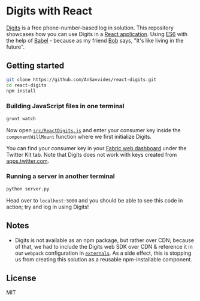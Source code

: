 # Digits with React

[Digits](https://get.digits.com/) is a free phone-number-based log in solution. This repository showcases how you can use Digits in a [React application](http://facebook.github.io/react/). Using [ES6](http://www.ecma-international.org/publications/files/ECMA-ST/Ecma-262.pdf) with the help of [Babel](http://babeljs.io/) - because as my friend [Bob](https://twitter.com/bobbyrenwick) says, "It's like living in the future".

## Getting started

```bash
git clone https://github.com/AnSavvides/react-digits.git
cd react-digits
npm install
```

### Building JavaScript files in one terminal

```bash
grunt watch
```

Now open [`src/ReactDigits.js`](src/ReactDigits.js) and enter your consumer key inside the `componentWillMount` function where we first initialize Digits.

You can find your consumer key in your [Fabric web dashboard](https://fabric.io/dashboard) under the Twitter Kit tab. Note that Digits does not work with keys created from [apps.twitter.com](apps.twitter.com).

### Running a server in another terminal

```bash
python server.py
```

Head over to `localhost:5000` and you should be able to see this code in action; try and log in using Digits!

## Notes

- Digits is not available as an npm package, but rather over CDN; because of that, we had to include the Digits web SDK over CDN & reference it in our `webpack` configuration in [`externals`](http://webpack.github.io/docs/library-and-externals.html). As a side effect, this is stopping us from creating this solution as a reusable npm-installable component.

## License

MIT